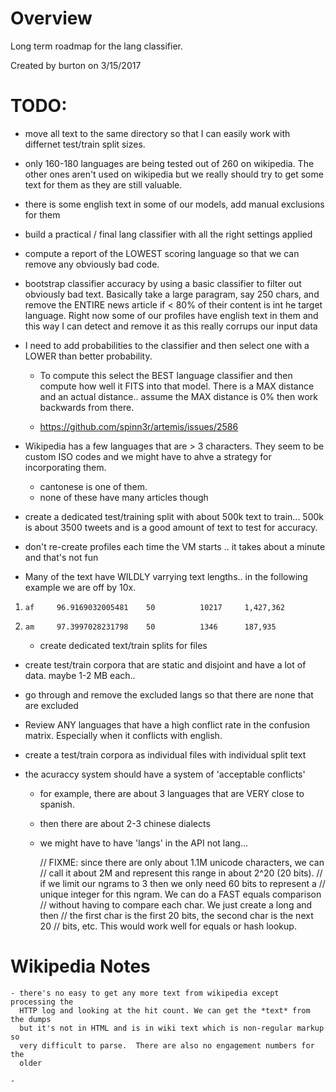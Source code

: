# Overview

Long term roadmap for the lang classifier.  

Created by burton on 3/15/2017
                    
# TODO:

- move all text to the same directory so that I can easily work with differnet 
  test/train split sizes.  

- only 160-180 languages are being tested out of 260 on wikipedia.  The other ones
  aren't used on wikipedia but we really should try to get some text for them 
  as they are still valuable.

- there is some english text in some of our models, add manual exclusions for them

- build a practical / final lang classifier with all the right settings applied

- compute a report of the LOWEST scoring language so that we can remove any 
  obviously bad code. 

- bootstrap classifier accuracy by using a basic classifier to filter out obviously 
  bad text.  Basically take a large paragram, say 250 chars, and remove the ENTIRE
  news article if < 80% of their content is int he target language. Right now 
  some of our profiles have english text in them and this way I can detect and 
  remove it as this really corrups our input data

- I need to add probabilities to the classifier and then select one with a LOWER 
  than better probability.
    
    - To compute this select the BEST language classifier and then compute how 
      well it FITS into that model.  There is a MAX distance and an actual distance.. 
      assume the MAX distance is 0% then work backwards from there.  

    - https://github.com/spinn3r/artemis/issues/2586
  
- Wikipedia has a few languages that are > 3 characters.  They seem to be custom
  ISO codes and we might have to ahve a strategy for incorporating them.
    - cantonese is one of them.  
    - none of these have many articles though
   
- create a dedicated test/training split with about 500k text to train... 500k
  is about 3500 tweets and is a good amount of text to test for accuracy.
   
- don't re-create profiles each time the VM starts .. it takes about a minute
  and that's not fun
  
- Many of the text have WILDLY varrying text lengths.. in the following example
  we are off by 10x.
 
 1.     af     96.9169032005481    50          10217     1,427,362     
 2.     am     97.3997028231798    50          1346      187,935       

    - create dedicated text/train splits for files
      
- create test/train corpora that are static and disjoint and have a lot of data.
  maybe 1-2 MB each..      

- go through and remove the excluded langs so that there are none that are excluded
    
- Review ANY languages that have a high conflict rate in the confusion matrix. 
  Especially when it conflicts with english. 

- create a test/train corpora as individual files with individual split text

- the acuraccy system should have a system of 'acceptable conflicts'

    - for example, there are about 3 languages that are VERY close to spanish.
    - then there are about 2-3 chinese dialects
    - we might have to have 'langs' in the API not lang... 
    
        // FIXME: since there are only about 1.1M unicode characters, we can
        // call it about 2M and represent this range in about 2^20 (20 bits).
        // if we limit our ngrams to 3 then we only need 60 bits to represent a
        // unique integer for this ngram.  We can do a FAST equals comparison
        // without having to compare each char. We just create a long and then
        // the first char is the first 20 bits, the second char is the next 20
        // bits, etc.   This would work well for equals or hash lookup.
    
    
    
# Wikipedia Notes
    
    - there's no easy to get any more text from wikipedia except processing the 
      HTTP log and looking at the hit count. We can get the *text* from the dumps
      but it's not in HTML and is in wiki text which is non-regular markup so
      very difficult to parse.  There are also no engagement numbers for the 
      older 
      
    -